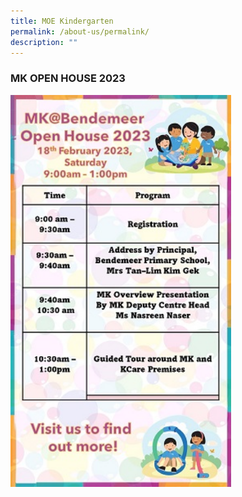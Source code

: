 ```yaml
---
title: MOE Kindergarten
permalink: /about-us/permalink/
description: ""
---
```


### MK OPEN HOUSE 2023


<img style="width: 70%;" src="/images/MKopenhse_reduced.jpg">